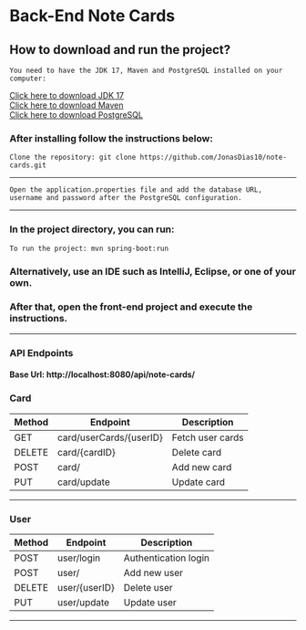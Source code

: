 # Back-End Note Cards

## How to download and run the project?

    You need to have the JDK 17, Maven and PostgreSQL installed on your computer: 

[Click here to download JDK 17](https://www.oracle.com/java/technologies/downloads/#java17)\
[Click here to download Maven](https://maven.apache.org/download.cgi)\
[Click here to download PostgreSQL](https://www.postgresql.org/)

### After installing follow the instructions below:

    Clone the repository: git clone https://github.com/JonasDias10/note-cards.git 

---
    Open the application.properties file and add the database URL, username and password after the PostgreSQL configuration.
---

### In the project directory, you can run:

    To run the project: mvn spring-boot:run

### Alternatively, use an IDE such as IntelliJ, Eclipse, or one of your own.

### After that, open the front-end project and execute the instructions.

--- 

### API Endpoints

#### Base Url: http://localhost:8080/api/note-cards/

### Card
| Method | Endpoint | Description |
| ------ | --- | ---------- |
| GET    | card/userCards/{userID} | Fetch user cards |
| DELETE | card/{cardID} | Delete card |
| POST   | card/ | Add new card |
| PUT    | card/update | Update card |

--- 

### User
| Method | Endpoint | Description |
| ------ | --- | ---------- |
| POST    | user/login | Authentication login |
| POST   | user/ | Add new user |
| DELETE | user/{userID} | Delete user |
| PUT    | user/update | Update user |

---